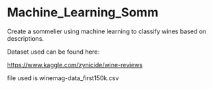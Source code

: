 # Machine_Learning_Somm
Create a sommelier using machine learning to classify wines based on descriptions.


Dataset used can be found here:

https://www.kaggle.com/zynicide/wine-reviews

file used is winemag-data_first150k.csv
